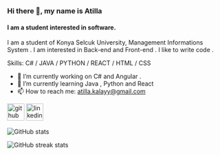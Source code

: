 ### Hi there 👋, my name is Atilla
#### I am a student interested in software.
I am a student of Konya Selcuk University, Management Informations System . I am interested in Back-end and Front-end . I like to write code .

Skills: C# / JAVA / PYTHON / REACT / HTML / CSS

- 🔭 I’m currently working on C# and Angular . 
- 🌱 I’m currently learning Java , Python and React 
- 📫 How to reach me: atilla.kalayy@gmail.com 


[<img src='https://cdn.jsdelivr.net/npm/simple-icons@3.0.1/icons/github.svg' alt='github' height='40'>](https://github.com/atillakalay)  [<img src='https://cdn.jsdelivr.net/npm/simple-icons@3.0.1/icons/linkedin.svg' alt='linkedin' height='40'>](https://www.linkedin.com/in/atilla-kalay-0a6274163/)  

![GitHub stats](https://github-readme-stats.vercel.app/api?username=atillakalay&show_icons=true)  

![GitHub streak stats](https://github-readme-streak-stats.herokuapp.com/?user=atillakalay)  

